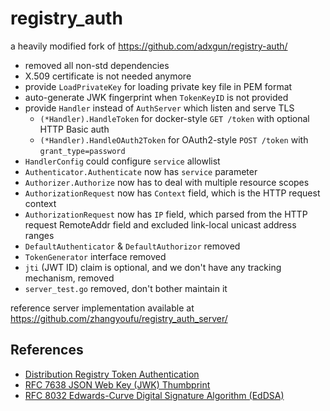 # registry_auth

a heavily modified fork of https://github.com/adxgun/registry-auth/

- removed all non-std dependencies
- X.509 certificate is not needed anymore
- provide `LoadPrivateKey` for loading private key file in PEM format
- auto-generate JWK fingerprint when `TokenKeyID` is not provided
- provide `Handler` instead of `AuthServer` which listen and serve TLS
  - `(*Handler).HandleToken` for docker-style `GET /token` with optional HTTP Basic auth
  - `(*Handler).HandleOAuth2Token` for OAuth2-style `POST /token` with `grant_type=password`
- `HandlerConfig` could configure `service` allowlist
- `Authenticator.Authenticate` now has `service` parameter
- `Authorizer.Authorize` now has to deal with multiple resource scopes
- `AuthorizationRequest` now has `Context` field, which is the HTTP request context
- `AuthorizationRequest` now has `IP` field, which parsed from the HTTP request RemoteAddr field and excluded link-local unicast address ranges
- `DefaultAuthenticator` & `DefaultAuthorizor` removed
- `TokenGenerator` interface removed
- `jti` (JWT ID) claim is optional, and we don't have any tracking mechanism, removed
- `server_test.go` removed, don't bother maintain it

reference server implementation available at https://github.com/zhangyoufu/registry_auth_server/

## References

- [Distribution Registry Token Authentication](https://distribution.github.io/distribution/spec/auth/)
- [RFC 7638 JSON Web Key (JWK) Thumbprint](https://datatracker.ietf.org/doc/html/rfc7638)
- [RFC 8032 Edwards-Curve Digital Signature Algorithm (EdDSA)](https://datatracker.ietf.org/doc/html/rfc8032)
